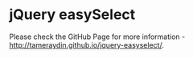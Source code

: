 jQuery easySelect
=================

Please check the GitHub Page for more information - http://tameraydin.github.io/jquery-easyselect/.
